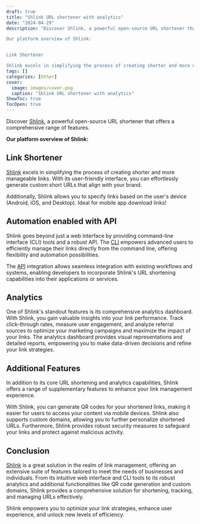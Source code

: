 ```yaml
---
draft: true
title: "Shlink URL shortener with analytics"
date: "2024-04-29"
description: "Discover Shlink, a powerful open-source URL shortener that offers a comprehensive range of features.

Our platform overview of Shlink:


Link Shortener

Shlink excels in simplifying the process of creating shorter and more manageable links. With its user-friendly interface, you can effortlessly generate custom short URLs that align with your brand."
tags: []
categories: [Other]
cover:
  image: images/cover.png
  caption: "Shlink URL shortener with analytics"
ShowToc: true
TocOpen: true
---
```



Discover [Shlink](https://octabyte.io/open-source/shlink?ref=blog.octabyte.io), a powerful open\-source URL shortener that offers a comprehensive range of features. 

**Our platform overview of Shlink:**

## Link Shortener

[Shlink](https://octabyte.io/open-source/shlink?ref=blog.octabyte.io) excels in simplifying the process of creating shorter and more manageable links. With its user\-friendly interface, you can effortlessly generate custom short URLs that align with your brand. 

Additionally, Shlink allows you to specify links based on the user's device (Android, iOS, and Desktop). Ideal for mobile app download links!

## Automation enabled with API

Shlink goes beyond just a web interface by providing command\-line interface (CLI) tools and a robust API. The [CLI](https://shlink.io/documentation/command-line-interface/entry-point/?ref=blog.octabyte.io) empowers advanced users to efficiently manage their links directly from the command line, offering flexibility and automation possibilities. 

The [API](https://shlink.io/documentation/api-docs/?ref=blog.octabyte.io) integration allows seamless integration with existing workflows and systems, enabling developers to incorporate Shlink's URL shortening capabilities into their applications or services.

## Analytics

One of Shlink's standout features is its comprehensive analytics dashboard. With Shlink, you gain valuable insights into your link performance. Track click\-through rates, measure user engagement, and analyze referral sources to optimize your marketing campaigns and maximize the impact of your links. The analytics dashboard provides visual representations and detailed reports, empowering you to make data\-driven decisions and refine your link strategies.

## Additional Features

In addition to its core URL shortening and analytics capabilities, Shlink offers a range of supplementary features to enhance your link management experience. 

With Shlink, you can generate QR codes for your shortened links, making it easier for users to access your content via mobile devices. Shlink also supports custom domains, allowing you to further personalize shortened URLs. Furthermore, Shlink provides robust security measures to safeguard your links and protect against malicious activity.

## Conclusion

[Shlink](https://octabyte.io/open-source/shlink?ref=blog.octabyte.io) is a great solution in the realm of link management, offering an extensive suite of features tailored to meet the needs of businesses and individuals. From its intuitive web interface and CLI tools to its robust analytics and additional functionalities like QR code generation and custom domains, Shlink provides a comprehensive solution for shortening, tracking, and managing URLs effectively. 

Shlink empowers you to optimize your link strategies, enhance user experience, and unlock new levels of efficiency.



